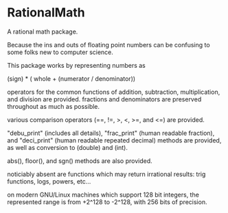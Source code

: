 # RationalMath

A rational math package.

Because the ins and outs of floating point numbers can be confusing to
some folks new to computer science.

This package works by representing numbers as

(sign) * ( whole + (numerator / denominator))

operators for the common functions of addition, subtraction,
multiplication, and division are provided.  fractions and denominators
are preserved throughout as much as possible.

various comparison operators (==, !=, >, <, >=, and <=) are provided.

"debu\_print" (includes all details), "frac\_print" (human readable
fraction), and "deci\_print" (human readable repeated decimal) methods
are provided, as well as conversion to (double) and (int).

abs(), floor(), and sgn() methods are also provided.

noticiably absent are functions which may return irrational results:
trig functions, logs, powers, etc...

on modern GNU/Linux machines which support 128 bit integers, the
represented range is from +2^128 to -2^128, with 256 bits of precision.
